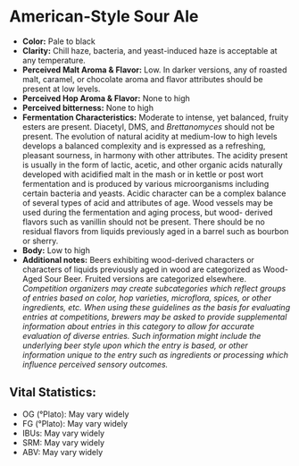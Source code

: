 # American-Style Sour Ale

- **Color:** Pale to black
- **Clarity:** Chill haze, bacteria, and yeast-induced haze is acceptable at any temperature.
- **Perceived Malt Aroma & Flavor:** Low. In darker versions, any of roasted malt, caramel, or chocolate aroma and flavor attributes should be present at low levels.
- **Perceived Hop Aroma & Flavor:** None to high
- **Perceived bitterness:** None to high
- **Fermentation Characteristics:** Moderate to intense, yet balanced, fruity esters are present. Diacetyl, DMS, and _Brettanomyces_ should not be present. The evolution of natural acidity at medium-low to high levels develops a balanced complexity and is expressed as a refreshing, pleasant sourness, in harmony with other attributes. The acidity present is usually in the form of lactic, acetic, and other organic acids naturally developed with acidified malt in the mash or in kettle or post wort fermentation and is produced by various microorganisms including certain bacteria and yeasts. Acidic character can be a complex balance of several types of acid and attributes of age. Wood vessels may be used during the fermentation and aging process, but wood- derived flavors such as vanillin should not be present. There should be no residual flavors from liquids previously aged in a barrel such as bourbon or sherry.
- **Body:** Low to high
- **Additional notes:** Beers exhibiting wood-derived characters or characters of liquids previously aged in wood are categorized as Wood-Aged Sour Beer. Fruited versions are categorized elsewhere. <br/>
_Competition organizers may create subcategories which reflect groups of entries based on color, hop varieties, microflora, spices, or other ingredients, etc. When using these guidelines as the basis for evaluating entries at competitions, brewers may be asked to provide supplemental information about entries in this category to allow for accurate evaluation of diverse entries. Such information might include the underlying beer style upon which the entry is based, or other information unique to the entry such as ingredients or processing which influence perceived sensory outcomes._

## Vital Statistics:

- OG (°Plato): May vary widely
- FG (°Plato): May vary widely 
- IBUs: May vary widely
- SRM: May vary widely
- ABV: May vary widely
